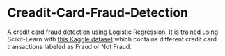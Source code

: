 # Creadit-Card-Fraud-Detection

A credit card fraud detection using Logistic Regression. It is trained using Scikit-Learn with [this Kaggle dataset](https://www.kaggle.com/c/ieee-fraud-detection/data) which contains different credit card transactions labeled as Fraud or Not Fraud.
